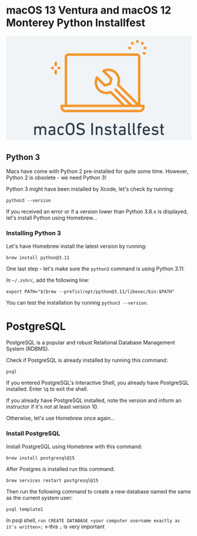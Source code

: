 # macOS 13 Ventura and macOS 12 Monterey Python Installfest

![The macOS Installfest Logo](installfest-assets/installfest-logo-macos-ventura.png)

## Python 3

Macs have come with Python 2 pre-installed for quite some time. However, Python 2 is obsolete - we need Python 3!

Python 3 might have been installed by Xcode, let's check by running:

```
python3 --version
```

If you received an error or if a version lower than Python 3.8.x is displayed, let's install Python using Homebrew...

### Installing Python 3

Let's have Homebrew install the latest version by running:

```
brew install python@3.11
```

One last step - let's make sure the `python3` command is using Python 3.11: 

In `~/.zshrc`, add the following line:
```
export PATH="$(brew --prefix)/opt/python@3.11/libexec/bin:$PATH"
```

You can test the installation by running `python3 --version`.


# PostgreSQL

PostgreSQL is a popular and robust Relational Database Management System (RDBMS).

Check if PostgreSQL is already installed by running this command:

```
psql
```

If you entered PostgreSQL's Interactive Shell, you already have PostgreSQL installed. Enter \q to exit the shell.

If you already have PostgreSQL installed, note the version and inform an instructor if it's not at least version 10.

Otherwise, let's use Homebrew once again...

### Install PostgreSQL

Install PostgreSQL using Homebrew with this command:

```
brew install postgresql@15
```

After Postgres is installed run this command:

```
brew services restart postgresql@15
```

Then run the following command to create a new database named the same as the current system user:

```
psql template1
```

In psql shell, `run CREATE DATABASE <your computer username exactly as it's written>;` <-this `;` is very important


